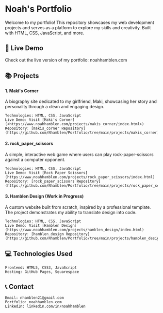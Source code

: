 # Noah's Portfolio

Welcome to my portfolio! This repository showcases my web development projects and serves as a platform to explore my skills and creativity. Built with HTML, CSS, JavaScript, and more.

## 🚀 Live Demo

Check out the live version of my portfolio: noahhamblen.com

## 📚 Projects

#### 1. Maki's Corner

A biography site dedicated to my girlfriend, Maki, showcasing her story and personality through a clean and engaging design.

    Technologies: HTML, CSS, JavaScript
    Live Demo: Visit [Maki's Corner](<https://www.noahhamblen.com/projects/makis_corner/index.html>)
    Repository: [makis_corner Repository](https://github.com/Nhamblen/Portfolio/tree/main/projects/makis_corner)

#### 2. rock_paper_scissors

A simple, interactive web game where users can play rock-paper-scissors against a computer opponent.

    Technologies: HTML, CSS, JavaScript
    Live Demo: Visit [Rock Paper Scissors](https://www.noahhamblen.com/projects/rock_paper_scissors/index.html)
    Repository: [rock_paper_scissors Repository](https://github.com/Nhamblen/Portfolio/tree/main/projects/rock_paper_scissors)

#### 3. Hamblen Design (Work in Progress)

A custom website built from scratch, inspired by a professional template. The project demonstrates my ability to translate design into code.

    Technologies: HTML, CSS, JavaScript
    Live Demo: Visit [Hamblen Design](https://www.noahhamblen.com/projects/hamblen_design/index.html)
    Repository: [hamblen_design Repository](https://github.com/Nhamblen/Portfolio/tree/main/projects/hamblen_design)

## 💻 Technologies Used

    Frontend: HTML5, CSS3, JavaScript
    Hosting: GitHub Pages, Squarespace

## 📞 Contact

    Email: nhamblen21@gmail.com
    Portfolio: noahhamblen.com
    LinkedIn: linkedin.com/in/noahhamblen
